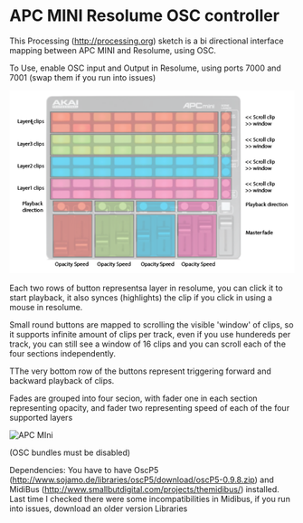 # APC MINI Resolume OSC controller



This Processing (http://processing.org) sketch is a bi directional interface mapping between APC MINI and Resolume, using OSC.

To Use, enable OSC input and Output in Resolume, using ports 7000 and 7001 (swap them if you run into issues)

![Mapping](https://github.com/zambari/APC_MINI_Resolume_OSC/blob/master/apc_mini_resolume/apc_resolume_mapping.png?raw=true)


Each two rows of button representsa layer in resolume, you can click it to start playback, it also synces (highlights) the clip if you click in using a mouse in resolume.

Small round buttons are mapped to scrolling the visible 'window' of clips, so it supports infinite amount of clips per track, even if you use hundereds per track, you can still see a window of 16 clips and you can scroll each of the four sections independently.

TThe very bottom row of the buttons represent triggering forward and backward playback of clips.

Fades are grouped into four secion, with fader one in each section representing opacity, and fader two representing speed of each of the four supported layers


![APC MIni](https://supersound.pl/media/catalog/product/cache/1/image/17f82f742ffe127f42dca9de82fb58b1/A/K/AKAI_APC_MINI_53a46ceb2e985.jpg)


(OSC bundles must be disabled)

Dependencies:
You have to have OscP5 (http://www.sojamo.de/libraries/oscP5/download/oscP5-0.9.8.zip)  and MidiBus (http://www.smallbutdigital.com/projects/themidibus/) installed. Last time I checked there were some incompatibilities in Midibus, if you run into issues, download an older version
Libraries 

